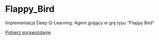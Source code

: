 # Flappy_Bird
Implementacja Deep Q-Learning: Agent grający w grę typu "Flappy Bird"

[Pobierz sprawozdanie](Sprawozdanie.pdf)
